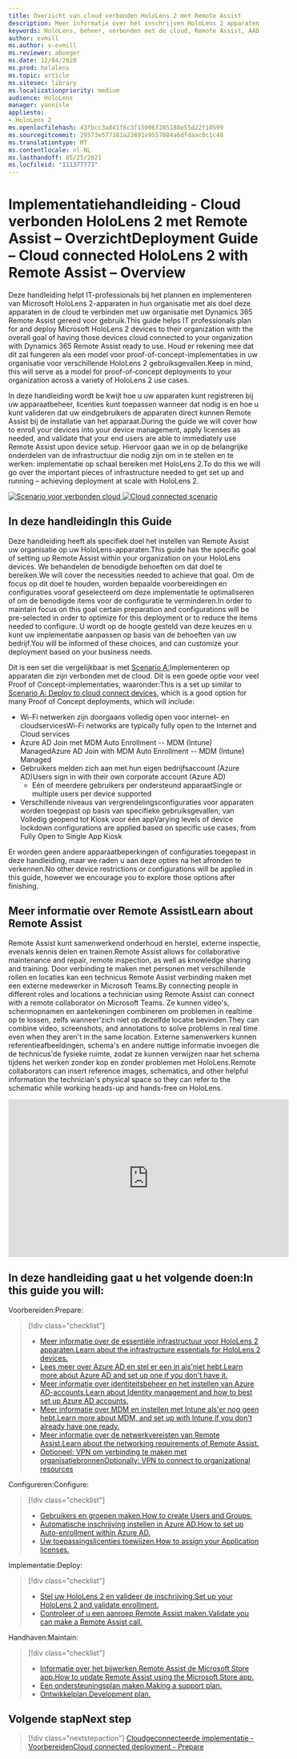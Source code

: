 ```yaml
---
title: Overzicht van cloud verbonden HoloLens 2 met Remote Assist
description: Meer informatie over het inschrijven HoloLens 2 apparaten via een met de cloud verbonden netwerk met behulp van Dynamics 365 Remote Assist.
keywords: HoloLens, beheer, verbonden met de cloud, Remote Assist, AAD, Azure AD, MDM, Mobile Device Management
author: evmill
ms.author: v-evmill
ms.reviewer: aboeger
ms.date: 12/04/2020
ms.prod: hololens
ms.topic: article
ms.sitesec: library
ms.localizationpriority: medium
audience: HoloLens
manager: yannisle
appliesto:
- HoloLens 2
ms.openlocfilehash: 43fbcc3a841f6c3f15006f285188e55d22f10599
ms.sourcegitcommit: 29573e577381a23891e9557884a6dfdaac0c1c48
ms.translationtype: MT
ms.contentlocale: nl-NL
ms.lasthandoff: 05/25/2021
ms.locfileid: "111377773"
---
```

# <a name="deployment-guide--cloud-connected-hololens-2-with-remote-assist--overview"></a><span data-ttu-id="5ced8-104">Implementatiehandleiding - Cloud verbonden HoloLens 2 met Remote Assist – Overzicht</span><span class="sxs-lookup"><span data-stu-id="5ced8-104">Deployment Guide – Cloud connected HoloLens 2 with Remote Assist – Overview</span></span>

<span data-ttu-id="5ced8-105">Deze handleiding helpt IT-professionals bij het plannen en implementeren van Microsoft HoloLens 2-apparaten in hun organisatie met als doel deze apparaten in de cloud te verbinden met uw organisatie met Dynamics 365 Remote Assist gereed voor gebruik.</span><span class="sxs-lookup"><span data-stu-id="5ced8-105">This guide helps IT professionals plan for and deploy Microsoft HoloLens 2 devices to their organization with the overall goal of having those devices cloud connected to your organization with Dynamics 365 Remote Assist ready to use.</span></span> <span data-ttu-id="5ced8-106">Houd er rekening mee dat dit zal fungeren als een model voor proof-of-concept-implementaties in uw organisatie voor verschillende HoloLens 2 gebruiksgevallen.</span><span class="sxs-lookup"><span data-stu-id="5ced8-106">Keep in mind, this will serve as a model for proof-of-concept deployments to your organization across a variety of HoloLens 2 use cases.</span></span>

<span data-ttu-id="5ced8-107">In deze handleiding wordt be kwijt hoe u uw apparaten kunt registreren bij uw apparaatbeheer, licenties kunt toepassen wanneer dat nodig is en hoe u kunt valideren dat uw eindgebruikers de apparaten direct kunnen Remote Assist bij de installatie van het apparaat.</span><span class="sxs-lookup"><span data-stu-id="5ced8-107">During the guide we will cover how to enroll your devices into your device management, apply licenses as needed, and validate that your end users are able to immediately use Remote Assist upon device setup.</span></span> <span data-ttu-id="5ced8-108">Hiervoor gaan we in op de belangrijke onderdelen van de infrastructuur die nodig zijn om in te stellen en te werken: implementatie op schaal bereiken met HoloLens 2.</span><span class="sxs-lookup"><span data-stu-id="5ced8-108">To do this we will go over the important pieces of infrastructure needed to get set up and running – achieving deployment at scale with HoloLens 2.</span></span>

<span data-ttu-id="5ced8-109">[![Scenario voor verbonden cloud ](./images/deployment-guides-revised-scenario-a.png)](./images/deployment-guides-revised-scenario-a.png#lightbox)</span><span class="sxs-lookup"><span data-stu-id="5ced8-109">[ ![Cloud connected scenario](./images/deployment-guides-revised-scenario-a.png) ](./images/deployment-guides-revised-scenario-a.png#lightbox)</span></span>
## <a name="in-this-guide"></a><span data-ttu-id="5ced8-110">In deze handleiding</span><span class="sxs-lookup"><span data-stu-id="5ced8-110">In this Guide</span></span>

<span data-ttu-id="5ced8-111">Deze handleiding heeft als specifiek doel het instellen van Remote Assist uw organisatie op uw HoloLens-apparaten.</span><span class="sxs-lookup"><span data-stu-id="5ced8-111">This guide has the specific goal of setting up Remote Assist within your organization on your HoloLens devices.</span></span> <span data-ttu-id="5ced8-112">We behandelen de benodigde behoeften om dat doel te bereiken.</span><span class="sxs-lookup"><span data-stu-id="5ced8-112">We will cover the necessities needed to achieve that goal.</span></span> <span data-ttu-id="5ced8-113">Om de focus op dit doel te houden, worden bepaalde voorbereidingen en configuraties vooraf geselecteerd om deze implementatie te optimaliseren of om de benodigde items voor de configuratie te verminderen.</span><span class="sxs-lookup"><span data-stu-id="5ced8-113">In order to maintain focus on this goal certain preparation and configurations will be pre-selected in order to optimize for this deployment or to reduce the items needed to configure.</span></span> <span data-ttu-id="5ced8-114">U wordt op de hoogte gesteld van deze keuzes en u kunt uw implementatie aanpassen op basis van de behoeften van uw bedrijf.</span><span class="sxs-lookup"><span data-stu-id="5ced8-114">You will be informed of these choices, and can customize your deployment based on your business needs.</span></span>

<span data-ttu-id="5ced8-115">Dit is een set die vergelijkbaar is met [Scenario A:](https://docs.microsoft.com/hololens/common-scenarios#scenario-a)Implementeren op apparaten die zijn verbonden met de cloud. Dit is een goede optie voor veel Proof of Concept-implementaties, waaronder:</span><span class="sxs-lookup"><span data-stu-id="5ced8-115">This is a set up similar to [Scenario A: Deploy to cloud connect devices](https://docs.microsoft.com/hololens/common-scenarios#scenario-a), which is a good option for many Proof of Concept deployments, which will include:</span></span>

- <span data-ttu-id="5ced8-116">Wi-Fi netwerken zijn doorgaans volledig open voor internet- en cloudservices</span><span class="sxs-lookup"><span data-stu-id="5ced8-116">Wi-Fi networks are typically fully open to the Internet and Cloud services</span></span>
- <span data-ttu-id="5ced8-117">Azure AD Join met MDM Auto Enrollment -- MDM (Intune) Managed</span><span class="sxs-lookup"><span data-stu-id="5ced8-117">Azure AD Join with MDM Auto Enrollment -- MDM (Intune) Managed</span></span>
- <span data-ttu-id="5ced8-118">Gebruikers melden zich aan met hun eigen bedrijfsaccount (Azure AD)</span><span class="sxs-lookup"><span data-stu-id="5ced8-118">Users sign in with their own corporate account (Azure AD)</span></span>
  - <span data-ttu-id="5ced8-119">Eén of meerdere gebruikers per ondersteund apparaat</span><span class="sxs-lookup"><span data-stu-id="5ced8-119">Single or multiple users per device supported</span></span>
- <span data-ttu-id="5ced8-120">Verschillende niveaus van vergrendelingsconfiguraties voor apparaten worden toegepast op basis van specifieke gebruiksgevallen, van Volledig geopend tot Kiosk voor één app</span><span class="sxs-lookup"><span data-stu-id="5ced8-120">Varying levels of device lockdown configurations are applied based on specific use cases, from Fully Open to Single App Kiosk</span></span>



<span data-ttu-id="5ced8-121">Er worden geen andere apparaatbeperkingen of configuraties toegepast in deze handleiding, maar we raden u aan deze opties na het afronden te verkennen.</span><span class="sxs-lookup"><span data-stu-id="5ced8-121">No other device restrictions or configurations will be applied in this guide, however we encourage you to explore those options after finishing.</span></span>

## <a name="learn-about-remote-assist"></a><span data-ttu-id="5ced8-122">Meer informatie over Remote Assist</span><span class="sxs-lookup"><span data-stu-id="5ced8-122">Learn about Remote Assist</span></span>

<span data-ttu-id="5ced8-123">Remote Assist kunt samenwerkend onderhoud en herstel, externe inspectie, evenals kennis delen en trainen.</span><span class="sxs-lookup"><span data-stu-id="5ced8-123">Remote Assist allows for collaborative maintenance and repair, remote inspection, as well as knowledge sharing and training.</span></span> <span data-ttu-id="5ced8-124">Door verbinding te maken met personen met verschillende rollen en locaties kan een technicus Remote Assist verbinding maken met een externe medewerker in Microsoft Teams.</span><span class="sxs-lookup"><span data-stu-id="5ced8-124">By connecting people in different roles and locations a technician using Remote Assist can connect with a remote collaborator on Microsoft Teams.</span></span> <span data-ttu-id="5ced8-125">Ze kunnen video's, schermopnamen en aantekeningen combineren om problemen in realtime op te lossen, zelfs wanneer&#39;zich niet op dezelfde locatie bevinden.</span><span class="sxs-lookup"><span data-stu-id="5ced8-125">They can combine video, screenshots, and annotations to solve problems in real time even when they aren&#39;t in the same location.</span></span> <span data-ttu-id="5ced8-126">Externe samenwerkers kunnen referentieafbeeldingen, schema's en andere nuttige informatie invoegen die de technicus&#39;de fysieke ruimte, zodat ze kunnen verwijzen naar het schema tijdens het werken zonder kop en zonder problemen met HoloLens.</span><span class="sxs-lookup"><span data-stu-id="5ced8-126">Remote collaborators can insert reference images, schematics, and other helpful information the technician&#39;s physical space so they can refer to the schematic while working heads-up and hands-free on HoloLens.</span></span>

<iframe width="560" height="315" src="https://www.youtube.com/embed/d3YT8j0yYl0" frameborder="0" allow="accelerometer; autoplay; clipboard-write; encrypted-media; gyroscope; picture-in-picture" allowfullscreen></iframe>

## <a name="in-this-guide-you-will"></a><span data-ttu-id="5ced8-127">In deze handleiding gaat u het volgende doen:</span><span class="sxs-lookup"><span data-stu-id="5ced8-127">In this guide you will:</span></span>

<span data-ttu-id="5ced8-128">Voorbereiden:</span><span class="sxs-lookup"><span data-stu-id="5ced8-128">Prepare:</span></span>

> [!div class="checklist"]
> - [<span data-ttu-id="5ced8-129">Meer informatie over de essentiële infrastructuur voor HoloLens 2 apparaten.</span><span class="sxs-lookup"><span data-stu-id="5ced8-129">Learn about the infrastructure essentials for HoloLens 2 devices.</span></span>](hololens2-cloud-connected-prepare.md#infrastructure-essentials)
> - [<span data-ttu-id="5ced8-130">Lees meer over Azure AD en stel er een in als&#39;niet hebt.</span><span class="sxs-lookup"><span data-stu-id="5ced8-130">Learn more about Azure AD and set up one if you don&#39;t have it.</span></span>](hololens2-cloud-connected-prepare.md#azure-active-directory)
> - [<span data-ttu-id="5ced8-131">Meer informatie over identiteitsbeheer en het instellen van Azure AD-accounts.</span><span class="sxs-lookup"><span data-stu-id="5ced8-131">Learn about Identity management and how to best set up Azure AD accounts.</span></span>](hololens2-cloud-connected-prepare.md#identity-management)
> - [<span data-ttu-id="5ced8-132">Meer informatie over MDM en instellen met Intune als&#39;er nog geen hebt.</span><span class="sxs-lookup"><span data-stu-id="5ced8-132">Learn more about MDM, and set up with Intune if you don&#39;t already have one ready.</span></span>](hololens2-cloud-connected-prepare.md#mobile-device-management)
> - [<span data-ttu-id="5ced8-133">Meer informatie over de netwerkvereisten van Remote Assist.</span><span class="sxs-lookup"><span data-stu-id="5ced8-133">Learn about the networking requirements of Remote Assist.</span></span>](hololens2-cloud-connected-prepare.md#network)
> - [<span data-ttu-id="5ced8-134">Optioneel: VPN om verbinding te maken met organisatiebronnen</span><span class="sxs-lookup"><span data-stu-id="5ced8-134">Optionally: VPN to connect to organizational resources</span></span>](/hololens2-cloud-connected-prepare.md#optional-connect-your-hololens-to-vpn)

<span data-ttu-id="5ced8-135">Configureren:</span><span class="sxs-lookup"><span data-stu-id="5ced8-135">Configure:</span></span>

> [!div class="checklist"]
> - [<span data-ttu-id="5ced8-136">Gebruikers en groepen maken.</span><span class="sxs-lookup"><span data-stu-id="5ced8-136">How to create Users and Groups.</span></span>](hololens2-cloud-connected-configure.md#azure-users-and-groups)
> - [<span data-ttu-id="5ced8-137">Automatische inschrijving instellen in Azure AD.</span><span class="sxs-lookup"><span data-stu-id="5ced8-137">How to set up Auto-enrollment within Azure AD.</span></span>](hololens2-cloud-connected-configure.md#auto-enrollment-on-hololens-2)
> - [<span data-ttu-id="5ced8-138">Uw toepassingslicenties toewijzen.</span><span class="sxs-lookup"><span data-stu-id="5ced8-138">How to assign your Application licenses.</span></span>](hololens2-cloud-connected-configure.md#application-licenses)

<span data-ttu-id="5ced8-139">Implementatie:</span><span class="sxs-lookup"><span data-stu-id="5ced8-139">Deploy:</span></span>

> [!div class="checklist"]
> - [<span data-ttu-id="5ced8-140">Stel uw HoloLens 2 en valideer de inschrijving.</span><span class="sxs-lookup"><span data-stu-id="5ced8-140">Set up your HoloLens 2 and validate enrollment.</span></span>](hololens2-cloud-connected-deploy.md#enrollment-validation)
> - [<span data-ttu-id="5ced8-141">Controleer of u een aanroep Remote Assist maken.</span><span class="sxs-lookup"><span data-stu-id="5ced8-141">Validate you can make a Remote Assist call.</span></span>](hololens2-cloud-connected-deploy.md#remote-assist-call-validation)

<span data-ttu-id="5ced8-142">Handhaven:</span><span class="sxs-lookup"><span data-stu-id="5ced8-142">Maintain:</span></span>

> [!div class="checklist"]
> - [<span data-ttu-id="5ced8-143">Informatie over het bijwerken Remote Assist de Microsoft Store app.</span><span class="sxs-lookup"><span data-stu-id="5ced8-143">How to update Remote Assist using the Microsoft Store app.</span></span>](hololens2-cloud-connected-maintain.md#updates)
> - [<span data-ttu-id="5ced8-144">Een ondersteuningsplan maken.</span><span class="sxs-lookup"><span data-stu-id="5ced8-144">Making a support plan.</span></span>](hololens2-cloud-connected-maintain.md#support-plan)
> - [<span data-ttu-id="5ced8-145">Ontwikkelplan.</span><span class="sxs-lookup"><span data-stu-id="5ced8-145">Development plan.</span></span>](hololens2-cloud-connected-maintain.md#development-plan)

## <a name="next-step"></a><span data-ttu-id="5ced8-146">Volgende stap</span><span class="sxs-lookup"><span data-stu-id="5ced8-146">Next step</span></span>

> [!div class="nextstepaction"]
> [<span data-ttu-id="5ced8-147">Cloudgeconnecteerde implementatie - Voorbereiden</span><span class="sxs-lookup"><span data-stu-id="5ced8-147">Cloud connected deployment - Prepare</span></span>](hololens2-cloud-connected-prepare.md)

